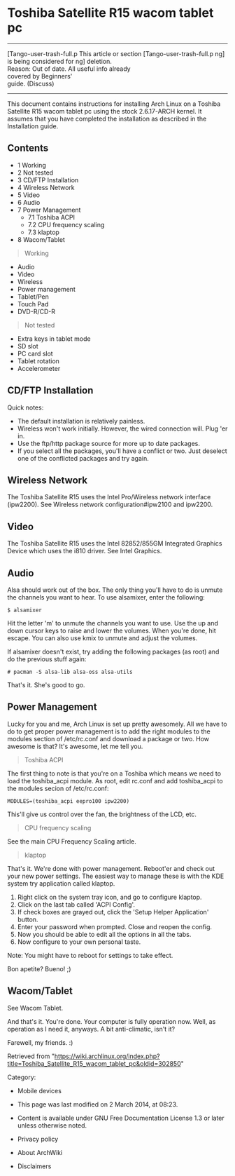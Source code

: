 Toshiba Satellite R15 wacom tablet pc
=====================================

  ------------------------ ------------------------ ------------------------
  [Tango-user-trash-full.p This article or section  [Tango-user-trash-full.p
  ng]                      is being considered for  ng]
                           deletion.                
                           Reason: Out of date. All 
                           useful info already      
                           covered by Beginners'    
                           guide. (Discuss)         
  ------------------------ ------------------------ ------------------------

This document contains instructions for installing Arch Linux on a
Toshiba Satellite R15 wacom tablet pc using the stock 2.6.17-ARCH
kernel. It assumes that you have completed the installation as described
in the Installation guide.

Contents
--------

-   1 Working
-   2 Not tested
-   3 CD/FTP Installation
-   4 Wireless Network
-   5 Video
-   6 Audio
-   7 Power Management
    -   7.1 Toshiba ACPI
    -   7.2 CPU frequency scaling
    -   7.3 klaptop
-   8 Wacom/Tablet

> Working

-   Audio
-   Video
-   Wireless
-   Power management
-   Tablet/Pen
-   Touch Pad
-   DVD-R/CD-R

> Not tested

-   Extra keys in tablet mode
-   SD slot
-   PC card slot
-   Tablet rotation
-   Accelerometer

CD/FTP Installation
-------------------

Quick notes:

-   The default installation is relatively painless.
-   Wireless won't work initially. However, the wired connection will.
    Plug 'er in.
-   Use the ftp/http package source for more up to date packages.
-   If you select all the packages, you'll have a conflict or two. Just
    deselect one of the conflicted packages and try again.

  

Wireless Network
----------------

The Toshiba Satellite R15 uses the Intel Pro/Wireless network interface
(ipw2200). See Wireless network configuration#ipw2100 and ipw2200.

Video
-----

The Toshiba Satellite R15 uses the Intel 82852/855GM Integrated Graphics
Device which uses the i810 driver. See Intel Graphics.

Audio
-----

Alsa should work out of the box. The only thing you'll have to do is
unmute the channels you want to hear. To use alsamixer, enter the
following:

  

    $ alsamixer

  
 Hit the letter 'm' to unmute the channels you want to use. Use the up
and down cursor keys to raise and lower the volumes. When you're done,
hit escape. You can also use kmix to unmute and adjust the volumes.

If alsamixer doesn't exist, try adding the following packages (as root)
and do the previous stuff again:

  

    # pacman -S alsa-lib alsa-oss alsa-utils

  
 That's it. She's good to go.

Power Management
----------------

Lucky for you and me, Arch Linux is set up pretty awesomely. All we have
to do to get proper power management is to add the right modules to the
modules section of /etc/rc.conf and download a package or two. How
awesome is that? It's awesome, let me tell you.

> Toshiba ACPI

The first thing to note is that you're on a Toshiba which means we need
to load the toshiba_acpi module. As root, edit rc.conf and add
toshiba_acpi to the modules secion of /etc/rc.conf:

  

    MODULES=(toshiba_acpi eepro100 ipw2200)

  
 This'll give us control over the fan, the brightness of the LCD, etc.

> CPU frequency scaling

See the main CPU Frequency Scaling article.

> klaptop

That's it. We're done with power management. Reboot'er and check out
your new power settings. The easiest way to manage these is with the KDE
system try application called klaptop.

1.  Right click on the system tray icon, and go to configure klaptop.
2.  Click on the last tab called 'ACPI Config'.
3.  If check boxes are grayed out, click the 'Setup Helper Application'
    button.
4.  Enter your password when prompted. Close and reopen the config.
5.  Now you should be able to edit all the options in all the tabs.
6.  Now configure to your own personal taste.

Note: You might have to reboot for settings to take effect.

Bon apetite? Bueno! ;)

Wacom/Tablet
------------

See Wacom Tablet.

And that's it. You're done. Your computer is fully operation now. Well,
as operation as I need it, anyways. A bit anti-climatic, isn't it?

Farewell, my friends. :)

Retrieved from
"https://wiki.archlinux.org/index.php?title=Toshiba_Satellite_R15_wacom_tablet_pc&oldid=302850"

Category:

-   Mobile devices

-   This page was last modified on 2 March 2014, at 08:23.
-   Content is available under GNU Free Documentation License 1.3 or
    later unless otherwise noted.
-   Privacy policy
-   About ArchWiki
-   Disclaimers

